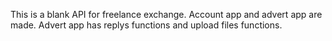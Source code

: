 This is a blank API for freelance exchange. Account app and advert app are made. Advert app has replys functions and upload files functions.
